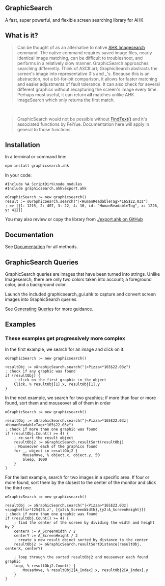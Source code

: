 ## GraphicSearch

A fast, super powerful, and flexible screen searching library for AHK


## What is it?

> Can be thought of as an alternative to native [AHK Imagesearch](https://autohotkey.com/docs/commands/ImageSearch.htm) command. The native command requires saved image files, nearly identical image matching, can be difficult to troubleshoot, and performs in a relatively slow manner. GraphicSearch approaches searching differently. Think of ASCII art; GraphicSearch abstracts the screen's image into representative 0's and _'s. Because this is an abstraction, not a bit-for-bit comparison, it allows for faster matching and easier adjustments of fault tolerance. It can also check for several different graphics without recapturing the screen's image every time. Perhaps most useful, it can return **all** matches unlike AHK ImageSearch which only returns the first match.

<br>

> GraphicSearch would not be possible without [FindText()](https://www.autohotkey.com/boards/viewtopic.php?f=6&t=17834) and it's associated functions by FeiYue. Documentation here will apply in general to those functions.


## Installation

In a terminal or command line:
```bash
npm install graphicsearch.ahk
```

In your code:
```autohotkey
#Include %A_ScriptDir%\node_modules
#Include graphicsearch.ahk\export.ahk

oGraphicSearch := new graphicsearch()
result := oGraphicSearch.search("|<HumanReadableTag>*165$22.03z")
; => [{1: 1215, 2: 407, 3: 22, 4: 10, id: "HumanReadableTag", x: 1226, y: 412}]
```
You may also review or copy the library from [./export.ahk on GitHub](https://github.com/Chunjee/graphicsearch.ahk)

## Documentation

See [Documentation](/documentation) for all methods.

## GraphicSearch Queries

GraphicSearch queries are images that have been turned into strings. Unlike Imagesearch, there are only two colors taken into account; a foreground color, and a background color.

Launch the included graphicsearch_gui.ahk to capture and convert screen images into GraphicSearch queries.

See [Generating Queries](/generating-queries) for more guidance.


## Examples

### These examples get progressively more complex

In the first example, we search for an image and click on it.
```autohotkey
oGraphicSearch := new graphicsearch()

resultObj := oGraphicSearch.search("|<Pizza>*165$22.03z")
; check if any graphic was found
if (resultObj) {
    ; click on the first graphic in the object
    Click, % resultObj[1].x, resultObj[1].y
}
```

In the next example, we search for two graphics; if more than four or more found, sort them and mouseover all of them in order
```autohotkey
oGraphicSearch := new graphicsearch()

resultObj := oGraphicSearch.search("|<Pizza>*165$22.03z|<HumanReadableTag>*165$22.03z")
; check if more than one graphic was found
if (resultObj.Count() >= 4) {
    ; re-sort the result object
    resultObj2 := oGraphicSearch.resultSort(resultObj)
    ; Mouseover each of the graphics found
    for _, object in resultObj2 {
        MouseMove, % object.x, object.y, 50
        Sleep, 1000
    }
}
```

For the last example, search for two images in a specific area. If four or more found, sort them by the closest to the center of the monitor and click the third one.
```autohotkey
oGraphicSearch := new graphicsearch()

resultObj := oGraphicSearch.search("|<Pizza>*165$22.03z|<spaghetti>*125$26.z", [{x2:A_ScreenWidth},{y2:A_ScreenHeight}])
; check if more than one graphic was found
if (resultObj.Count() >= 4) {
    ; find the center of the screen by dividing the width and height by 2
    centerX := A_ScreenWidth / 2
    centerY := A_ScreenHeight / 2
    ; create a new result object sorted by distance to the center
    resultObj2 := oGraphicSearch.resultSortDistance(resultObj, centerX, centerY)

    ; loop through the sorted resultObj2 and mouseover each found graphic
    loop, % resultObj2.Count() {
        MouseMove, % resultObj2[A_Index].x, resultObj2[A_Index].y
    }
}
```
